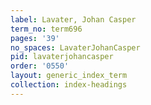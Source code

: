 ```yaml
---
label: Lavater, Johan Casper
term_no: term696
pages: '39'
no_spaces: LavaterJohanCasper
pid: lavaterjohancasper
order: '0550'
layout: generic_index_term
collection: index-headings
---
```

